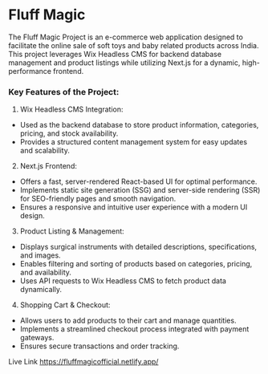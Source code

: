 # Fluff Magic

The Fluff Magic Project is an e-commerce web application designed to facilitate the online sale of soft toys and baby related products across India. This project leverages Wix Headless CMS for backend database management and product listings while utilizing Next.js for a dynamic, high-performance frontend.

### Key Features of the Project:

1. Wix Headless CMS Integration:

- Used as the backend database to store product information, categories, pricing, and stock availability.
- Provides a structured content management system for easy updates and scalability.

2. Next.js Frontend:

- Offers a fast, server-rendered React-based UI for optimal performance.
- Implements static site generation (SSG) and server-side rendering (SSR) for SEO-friendly pages and smooth navigation.
- Ensures a responsive and intuitive user experience with a modern UI design.

3. Product Listing & Management:

- Displays surgical instruments with detailed descriptions, specifications, and images.
- Enables filtering and sorting of products based on categories, pricing, and availability.
- Uses API requests to Wix Headless CMS to fetch product data dynamically.

4. Shopping Cart & Checkout:

- Allows users to add products to their cart and manage quantities.
- Implements a streamlined checkout process integrated with payment gateways.
- Ensures secure transactions and order tracking.

Live Link  https://fluffmagicofficial.netlify.app/
